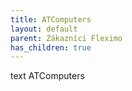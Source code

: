 ```yaml
---
title: ATComputers
layout: default
parent: Zákazníci Fleximo
has_children: true
---
```


text ATComputers
